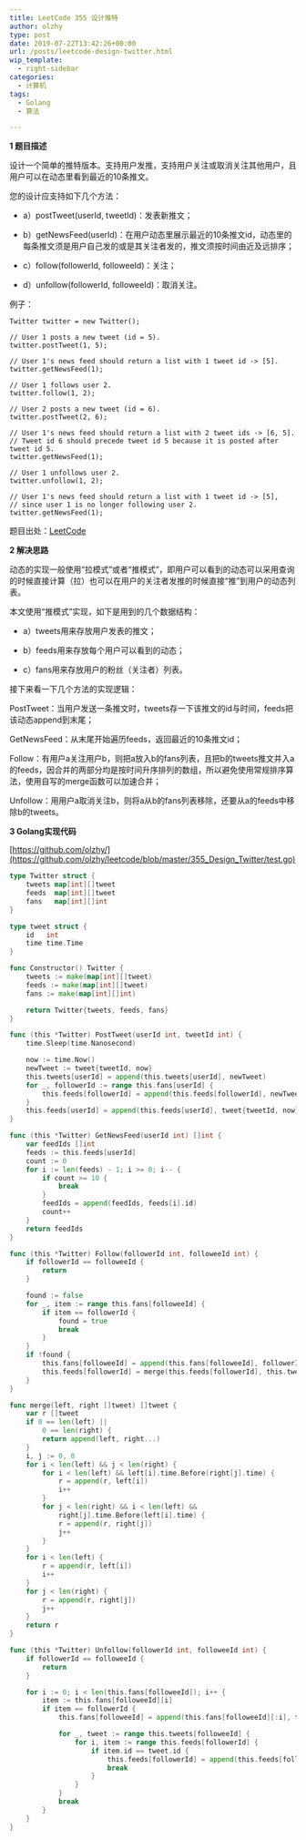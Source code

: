 ```yaml
---
title: LeetCode 355 设计推特
author: olzhy
type: post
date: 2019-07-22T13:42:26+00:00
url: /posts/leetcode-design-twitter.html
wip_template:
  - right-sidebar
categories:
  - 计算机
tags:
  - Golang
  - 算法

---
```

**1 题目描述**
  
设计一个简单的推特版本。支持用户发推，支持用户关注或取消关注其他用户，且用户可以在动态里看到最近的10条推文。
  
您的设计应支持如下几个方法：
  
- a）postTweet(userId, tweetId)：发表新推文；
  
- b）getNewsFeed(userId)：在用户动态里展示最近的10条推文id，动态里的每条推文须是用户自己发的或是其关注者发的，推文须按时间由近及远排序；
  
- c）follow(followerId, followeeId)：关注；
  
- d）unfollow(followerId, followeeId)：取消关注。

例子：

```
Twitter twitter = new Twitter();

// User 1 posts a new tweet (id = 5).
twitter.postTweet(1, 5);

// User 1's news feed should return a list with 1 tweet id -> [5].
twitter.getNewsFeed(1);

// User 1 follows user 2.
twitter.follow(1, 2);

// User 2 posts a new tweet (id = 6).
twitter.postTweet(2, 6);

// User 1's news feed should return a list with 2 tweet ids -> [6, 5].
// Tweet id 6 should precede tweet id 5 because it is posted after tweet id 5.
twitter.getNewsFeed(1);

// User 1 unfollows user 2.
twitter.unfollow(1, 2);

// User 1's news feed should return a list with 1 tweet id -> [5],
// since user 1 is no longer following user 2.
twitter.getNewsFeed(1);
```

题目出处：[LeetCode](https://leetcode.com/problems/design-twitter/)

**2 解决思路**
  
动态的实现一般使用“拉模式”或者“推模式”，即用户可以看到的动态可以采用查询的时候直接计算（拉）也可以在用户的关注者发推的时候直接“推”到用户的动态列表。
  
本文使用“推模式”实现，如下是用到的几个数据结构：
  
- a）tweets用来存放用户发表的推文；
  
- b）feeds用来存放每个用户可以看到的动态；
  
- c）fans用来存放用户的粉丝（关注者）列表。
  
接下来看一下几个方法的实现逻辑：
  
PostTweet：当用户发送一条推文时，tweets存一下该推文的id与时间，feeds把该动态append到末尾；
  
GetNewsFeed：从末尾开始遍历feeds，返回最近的10条推文id；
  
Follow：有用户a关注用户b，则把a放入b的fans列表，且把b的tweets推文并入a的feeds，因合并的两部分均是按时间升序排列的数组，所以避免使用常规排序算法，使用自写的merge函数可以加速合并；
  
Unfollow：用用户a取消关注b，则将a从b的fans列表移除，还要从a的feeds中移除b的tweets。

**3 Golang实现代码**

[https://github.com/olzhy/](https://github.com/olzhy/leetcode/blob/master/355_Design_Twitter/test.go)

```go
type Twitter struct {
    tweets map[int][]tweet
    feeds  map[int][]tweet
    fans   map[int][]int
}

type tweet struct {
    id   int
    time time.Time
}

func Constructor() Twitter {
    tweets := make(map[int][]tweet)
    feeds := make(map[int][]tweet)
    fans := make(map[int][]int)

    return Twitter{tweets, feeds, fans}
}

func (this *Twitter) PostTweet(userId int, tweetId int) {
    time.Sleep(time.Nanosecond)

    now := time.Now()
    newTweet := tweet{tweetId, now}
    this.tweets[userId] = append(this.tweets[userId], newTweet)
    for _, followerId := range this.fans[userId] {
        this.feeds[followerId] = append(this.feeds[followerId], newTweet)
    }
    this.feeds[userId] = append(this.feeds[userId], tweet{tweetId, now})
}

func (this *Twitter) GetNewsFeed(userId int) []int {
    var feedIds []int
    feeds := this.feeds[userId]
    count := 0
    for i := len(feeds) - 1; i >= 0; i-- {
        if count >= 10 {
            break
        }
        feedIds = append(feedIds, feeds[i].id)
        count++
    }
    return feedIds
}

func (this *Twitter) Follow(followerId int, followeeId int) {
    if followerId == followeeId {
        return
    }

    found := false
    for _, item := range this.fans[followeeId] {
        if item == followerId {
            found = true
            break
        }
    }
    if !found {
        this.fans[followeeId] = append(this.fans[followeeId], followerId)
        this.feeds[followerId] = merge(this.feeds[followerId], this.tweets[followeeId])
    }
}

func merge(left, right []tweet) []tweet {
    var r []tweet
    if 0 == len(left) ||
        0 == len(right) {
        return append(left, right...)
    }
    i, j := 0, 0
    for i < len(left) && j < len(right) {
        for i < len(left) && left[i].time.Before(right[j].time) {
            r = append(r, left[i])
            i++
        }
        for j < len(right) && i < len(left) &&
            right[j].time.Before(left[i].time) {
            r = append(r, right[j])
            j++
        }
    }
    for i < len(left) {
        r = append(r, left[i])
        i++
    }
    for j < len(right) {
        r = append(r, right[j])
        j++
    }
    return r
}

func (this *Twitter) Unfollow(followerId int, followeeId int) {
    if followerId == followeeId {
        return
    }

    for i := 0; i < len(this.fans[followeeId]); i++ {
        item := this.fans[followeeId][i]
        if item == followerId {
            this.fans[followeeId] = append(this.fans[followeeId][:i], this.fans[followeeId][i+1:]...)

            for _, tweet := range this.tweets[followeeId] {
                for i, item := range this.feeds[followerId] {
                    if item.id == tweet.id {
                        this.feeds[followerId] = append(this.feeds[followerId][:i], this.feeds[followerId][i+1:]...)
                        break
                    }
                }
            }
            break
        }
    }
}
```